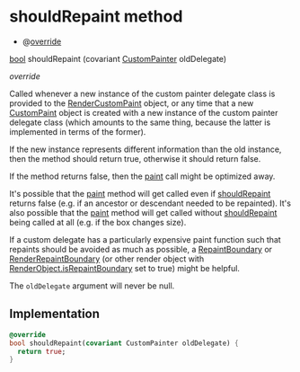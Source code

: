 


# shouldRepaint method







- @[override](https://api.flutter.dev/flutter/dart-core/override-constant.html)

[bool](https://api.flutter.dev/flutter/dart-core/bool-class.html) shouldRepaint
(covariant [CustomPainter](https://api.flutter.dev/flutter/rendering/CustomPainter-class.html) oldDelegate)

_<span class="feature">override</span>_



<p>Called whenever a new instance of the custom painter delegate class is
provided to the <a href="https://api.flutter.dev/flutter/rendering/RenderCustomPaint-class.html">RenderCustomPaint</a> object, or any time that a new
<a href="https://api.flutter.dev/flutter/widgets/CustomPaint-class.html">CustomPaint</a> object is created with a new instance of the custom painter
delegate class (which amounts to the same thing, because the latter is
implemented in terms of the former).</p>
<p>If the new instance represents different information than the old
instance, then the method should return true, otherwise it should return
false.</p>
<p>If the method returns false, then the <a href="../../custom_painters_language_icon/LanguageIcon/paint.md">paint</a> call might be optimized
away.</p>
<p>It's possible that the <a href="../../custom_painters_language_icon/LanguageIcon/paint.md">paint</a> method will get called even if
<a href="../../custom_painters_language_icon/LanguageIcon/shouldRepaint.md">shouldRepaint</a> returns false (e.g. if an ancestor or descendant needed to
be repainted). It's also possible that the <a href="../../custom_painters_language_icon/LanguageIcon/paint.md">paint</a> method will get called
without <a href="../../custom_painters_language_icon/LanguageIcon/shouldRepaint.md">shouldRepaint</a> being called at all (e.g. if the box changes
size).</p>
<p>If a custom delegate has a particularly expensive paint function such that
repaints should be avoided as much as possible, a <a href="https://api.flutter.dev/flutter/widgets/RepaintBoundary-class.html">RepaintBoundary</a> or
<a href="https://api.flutter.dev/flutter/rendering/RenderRepaintBoundary-class.html">RenderRepaintBoundary</a> (or other render object with
<a href="https://api.flutter.dev/flutter/rendering/RenderObject/isRepaintBoundary.html">RenderObject.isRepaintBoundary</a> set to true) might be helpful.</p>
<p>The <code>oldDelegate</code> argument will never be null.</p>



## Implementation

```dart
@override
bool shouldRepaint(covariant CustomPainter oldDelegate) {
  return true;
}
```







